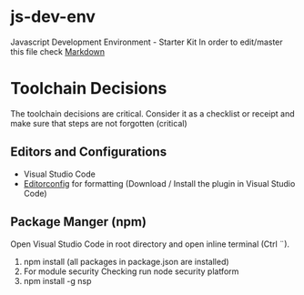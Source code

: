 # js-dev-env
Javascript Development Environment - Starter Kit
In order to edit/master this file check [Markdown](https://guides.github.com/features/mastering-markdown/)

# Toolchain Decisions
The toolchain decisions are critical. Consider it as a checklist or receipt and make sure that steps are not forgotten (critical) 

## Editors and Configurations
* Visual Studio Code 
* [Editorconfig](http://editorconfig.org/) for formatting (Download / Install the plugin in Visual Studio Code)

## Package Manger (npm)
Open Visual Studio Code in root directory and open inline terminal (Ctrl ¨).

1. npm install (all packages in package.json are installed)
2. For module security Checking run node security platform
  1. npm install -g nsp

